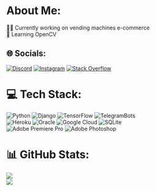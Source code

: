 # About Me:
🐱‍💻 Currently working on vending machines e-commerce  
🌱 Learning OpenCV


## 🌐 Socials:
[![Discord](https://img.shields.io/badge/Discord-%237289DA.svg?logo=discord&logoColor=white)](https://discordapp.com/users/450539471264546816/)
[![Instagram](https://img.shields.io/badge/Instagram-%23E4405F.svg?logo=Instagram&logoColor=white)](https://instagram.com/w1cee)
[![Stack Overflow](https://img.shields.io/badge/-Stackoverflow-FE7A16?logo=stack-overflow&logoColor=white)](https://stackoverflow.com/users/17238976)

# 💻 Tech Stack:
![Python](https://img.shields.io/badge/python-3670A0?style=for-the-badge&logo=python&logoColor=ffdd54)
![Django](https://img.shields.io/badge/django-%23430098.svg?style=for-the-badge&logo=django&color=darkgreen)
![TensorFlow](https://img.shields.io/badge/TensorFlow-%23FF6F00.svg?style=for-the-badge&logo=TensorFlow&logoColor=white)
![TelegramBots](https://img.shields.io/badge/Telebot/Aiogram-%23430098.svg?style=for-the-badge&logo=telegram&color=blue)  
![Heroku](https://img.shields.io/badge/heroku-%23430098.svg?style=for-the-badge&logo=heroku&logoColor=white)
![Oracle](https://img.shields.io/badge/Oracle-F80000?style=for-the-badge&logo=oracle&logoColor=white)
![Google Cloud](https://img.shields.io/badge/Google%20Cloud-%234285F4.svg?style=for-the-badge&logo=google-cloud&logoColor=white)
![SQLite](https://img.shields.io/badge/sqlite-%2307405e.svg?style=for-the-badge&logo=sqlite&logoColor=white)  
![Adobe Premiere Pro](https://img.shields.io/badge/Adobe%20Premiere%20Pro-9999FF.svg?style=for-the-badge&logo=Adobe%20Premiere%20Pro&logoColor=white)
![Adobe Photoshop](https://img.shields.io/badge/adobephotoshop-%2331A8FF.svg?style=for-the-badge&logo=adobephotoshop&logoColor=white)
# 📊 GitHub Stats:
![](https://github-readme-stats.vercel.app/api?username=w1cee&theme=tokyonight&hide_border=false&include_all_commits=true&count_private=true)  
![](https://github-readme-stats.vercel.app/api/top-langs/?username=w1cee&theme=tokyonight&hide_border=false&include_all_commits=true&count_private=true&layout=compact)
